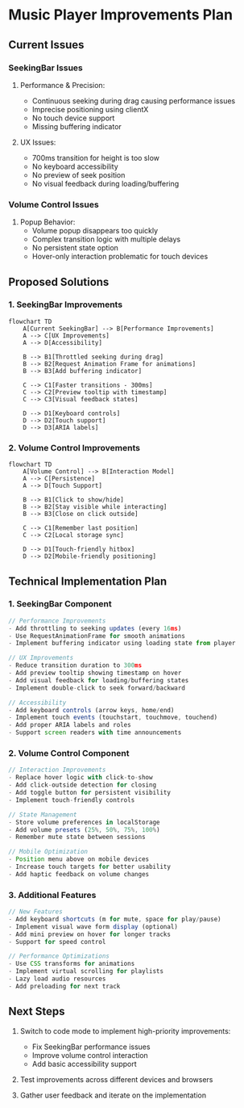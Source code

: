 # Music Player Improvements Plan

## Current Issues

### SeekingBar Issues

1. Performance & Precision:

   - Continuous seeking during drag causing performance issues
   - Imprecise positioning using clientX
   - No touch device support
   - Missing buffering indicator

2. UX Issues:
   - 700ms transition for height is too slow
   - No keyboard accessibility
   - No preview of seek position
   - No visual feedback during loading/buffering

### Volume Control Issues

1. Popup Behavior:
   - Volume popup disappears too quickly
   - Complex transition logic with multiple delays
   - No persistent state option
   - Hover-only interaction problematic for touch devices

## Proposed Solutions

### 1. SeekingBar Improvements

```mermaid
flowchart TD
    A[Current SeekingBar] --> B[Performance Improvements]
    A --> C[UX Improvements]
    A --> D[Accessibility]

    B --> B1[Throttled seeking during drag]
    B --> B2[Request Animation Frame for animations]
    B --> B3[Add buffering indicator]

    C --> C1[Faster transitions - 300ms]
    C --> C2[Preview tooltip with timestamp]
    C --> C3[Visual feedback states]

    D --> D1[Keyboard controls]
    D --> D2[Touch support]
    D --> D3[ARIA labels]
```

### 2. Volume Control Improvements

```mermaid
flowchart TD
    A[Volume Control] --> B[Interaction Model]
    A --> C[Persistence]
    A --> D[Touch Support]

    B --> B1[Click to show/hide]
    B --> B2[Stay visible while interacting]
    B --> B3[Close on click outside]

    C --> C1[Remember last position]
    C --> C2[Local storage sync]

    D --> D1[Touch-friendly hitbox]
    D --> D2[Mobile-friendly positioning]
```

## Technical Implementation Plan

### 1. SeekingBar Component

```typescript
// Performance Improvements
- Add throttling to seeking updates (every 16ms)
- Use RequestAnimationFrame for smooth animations
- Implement buffering indicator using loading state from player

// UX Improvements
- Reduce transition duration to 300ms
- Add preview tooltip showing timestamp on hover
- Add visual feedback for loading/buffering states
- Implement double-click to seek forward/backward

// Accessibility
- Add keyboard controls (arrow keys, home/end)
- Implement touch events (touchstart, touchmove, touchend)
- Add proper ARIA labels and roles
- Support screen readers with time announcements
```

### 2. Volume Control Component

```typescript
// Interaction Improvements
- Replace hover logic with click-to-show
- Add click-outside detection for closing
- Add toggle button for persistent visibility
- Implement touch-friendly controls

// State Management
- Store volume preferences in localStorage
- Add volume presets (25%, 50%, 75%, 100%)
- Remember mute state between sessions

// Mobile Optimization
- Position menu above on mobile devices
- Increase touch targets for better usability
- Add haptic feedback on volume changes
```

### 3. Additional Features

```typescript
// New Features
- Add keyboard shortcuts (m for mute, space for play/pause)
- Implement visual wave form display (optional)
- Add mini preview on hover for longer tracks
- Support for speed control

// Performance Optimizations
- Use CSS transforms for animations
- Implement virtual scrolling for playlists
- Lazy load audio resources
- Add preloading for next track
```

## Next Steps

1. Switch to code mode to implement high-priority improvements:

   - Fix SeekingBar performance issues
   - Improve volume control interaction
   - Add basic accessibility support

2. Test improvements across different devices and browsers

3. Gather user feedback and iterate on the implementation
